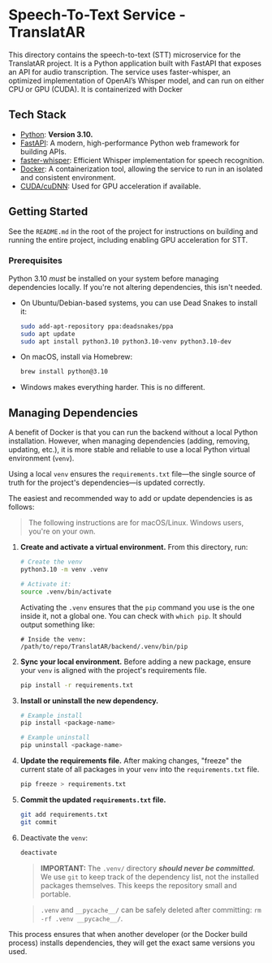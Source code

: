 # Speech-To-Text Service - TranslatAR

This directory contains the speech-to-text (STT) microservice for the TranslatAR project. It is a Python application built with FastAPI that exposes an API for audio transcription. The service uses faster-whisper, an optimized implementation of OpenAI’s Whisper model, and can run on either CPU or GPU (CUDA). It is containerized with Docker

## Tech Stack

- [Python](https://www.python.org/): **Version 3.10.**
- [FastAPI](https://fastapi.tiangolo.com/): A modern, high-performance Python web framework for building APIs.
- [faster-whisper](https://github.com/SYSTRAN/faster-whisper): Efficient Whisper implementation for speech recognition.
- [Docker](https://www.docker.com): A containerization tool, allowing the service to run in an isolated and consistent environment.
- [CUDA/cuDNN](https://developer.nvidia.com/cuda-zone): Used for GPU acceleration if available.


## Getting Started

See the `README.md` in the root of the project for instructions on building and running the entire project, including enabling GPU acceleration for STT.

### Prerequisites

Python 3.10 *must* be installed on your system before managing dependencies locally. If you're not altering dependencies, this isn't needed.

* On Ubuntu/Debian-based systems, you can use Dead Snakes to install it:
    ```sh
    sudo add-apt-repository ppa:deadsnakes/ppa
    sudo apt update
    sudo apt install python3.10 python3.10-venv python3.10-dev
    ```
* On macOS, install via Homebrew:
    ```sh
    brew install python@3.10
    ```
* Windows makes everything harder. This is no different.

## Managing Dependencies

A benefit of Docker is that you can run the backend without a local Python installation. However, when managing dependencies (adding, removing, updating, etc.), it is more stable and reliable to use a local Python virtual environment (`venv`).

Using a local `venv` ensures the `requirements.txt` file—the single source of truth for the project's dependencies—is updated correctly.

The easiest and recommended way to add or update dependencies is as follows:

> The following instructions are for macOS/Linux. Windows users, you're on your own.

1.  **Create and activate a virtual environment.** From this directory, run:
    ```sh
    # Create the venv
    python3.10 -m venv .venv

    # Activate it:
    source .venv/bin/activate
    ```
    
    Activating the `.venv` ensures that the `pip` command you use is the one inside it, not a global one. You can check with `which pip`. It should output something like:

    ```log
    # Inside the venv:
    /path/to/repo/TranslatAR/backend/.venv/bin/pip
    ```

2.  **Sync your local environment.** Before adding a new package, ensure your `venv` is aligned with the project's requirements file.
    ```bash
    pip install -r requirements.txt
    ```

3.  **Install or uninstall the new dependency.**
    ```bash
    # Example install
    pip install <package-name>

    # Example uninstall
    pip uninstall <package-name>
    ```

4.  **Update the requirements file.** After making changes, "freeze" the current state of all packages in your `venv` into the `requirements.txt` file.
    ```bash
    pip freeze > requirements.txt
    ```

5.  **Commit the updated `requirements.txt` file.**
    ```bash
    git add requirements.txt
    git commit
    ```

6. Deactivate the `venv`:
    ```bash
    deactivate
    ```

    > **IMPORTANT:** The `.venv/` directory ***should never be committed.*** We use `git` to keep track of the dependency list, not the installed packages themselves. This keeps the repository small and portable.

    > `.venv` and `__pycache__/` can be safely deleted after committing: `rm -rf .venv __pycache__/`.

This process ensures that when another developer (or the Docker build process) installs dependencies, they will get the exact same versions you used.

